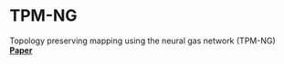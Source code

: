 # TPM-NG
 Topology preserving mapping using the neural gas network (TPM-NG) [**Paper**](https://www.math.science.cmu.ac.th/amm2017/proceedings/MIS-01.pdf)<br>
